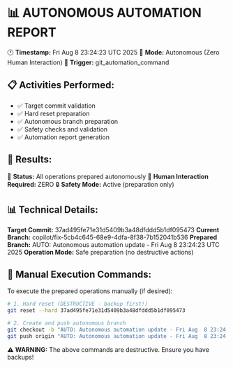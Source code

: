📊 AUTONOMOUS AUTOMATION REPORT
=================================

🕐 **Timestamp:** Fri Aug  8 23:24:23 UTC 2025
🤖 **Mode:** Autonomous (Zero Human Interaction)
🔄 **Trigger:** git_automation_command

## 📋 Activities Performed:
- ✅ Target commit validation
- ✅ Hard reset preparation  
- ✅ Autonomous branch preparation
- ✅ Safety checks and validation
- ✅ Automation report generation

## 🎯 Results:

🤖 **Status:** All operations prepared autonomously
🎉 **Human Interaction Required:** ZERO
🔒 **Safety Mode:** Active (preparation only)

## 📊 Technical Details:

**Target Commit:** 37ad495fe71e31d5409b3a48dfddd5b1df095473
**Current Branch:** copilot/fix-5cb4c645-68e9-4dfa-8f38-7b152041b536
**Prepared Branch:** AUTO: Autonomous automation update - Fri Aug  8 23:24:23 UTC 2025
**Operation Mode:** Safe preparation (no destructive actions)

## 🔧 Manual Execution Commands:

To execute the prepared operations manually (if desired):

```bash
# 1. Hard reset (DESTRUCTIVE - backup first!)
git reset --hard 37ad495fe71e31d5409b3a48dfddd5b1df095473

# 2. Create and push autonomous branch
git checkout -b "AUTO: Autonomous automation update - Fri Aug  8 23:24:23 UTC 2025"
git push origin "AUTO: Autonomous automation update - Fri Aug  8 23:24:23 UTC 2025" --force
```

⚠️  **WARNING:** The above commands are destructive. Ensure you have backups!

